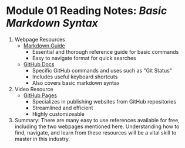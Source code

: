 
# Module 01 Reading Notes: *Basic Markdown Syntax*

1. Webpage Resources
    - [Markdown Guide](https://www.markdownguide.org/basic-syntax/)
      - Essential and thorough reference guide for basic commands
      - Easy to navigate format for quick searches
    - [GitHub Docs](https://docs.github.com/en/get-started/writing-on-github/getting-started-with-writing-and-formatting-on-github/basic-writing-and-formatting-syntax)
      - Specific GitHub commands and uses such as "Git Status"
      - Includes useful keyboard shortcuts
      - Also covers basic markdown syntax
2. Video Resource
    - [GitHub Pages](https://pages.github.com/)
      - Specializes in publishing websites from GitHub repositories
      - Streamlined and efficient
      - Highly customizeable
3. Summary: There are many easy to use references available for free, including the two webpages mentioned here. Understanding how to find, navigate, and learn from these resources will be a vital skill to master in this industry.
